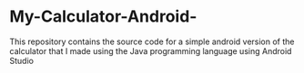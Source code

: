 # My-Calculator-Android-
This repository contains the source code for a simple android version of the calculator that I made using the Java programming language using Android Studio
